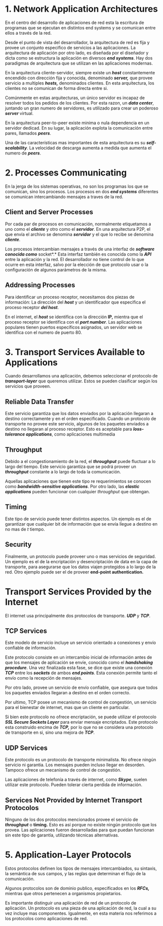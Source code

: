 # 1. Network Application Architectures

En el centro del desarrollo de aplicaciones de red esta la escritura de programas que se ejecutan en distintos end systems y se comunican entre ellos a través de la red.

Desde el punto de vista del desarrollador, la arquitectura de red es fija y provee un conjunto especifico de servicios a las aplicaciones. La arquitectura de aplicación por otro lado, es diseñada por el diseñador y dicta como se estructura la aplicación en diversos ***end systems***. Hay dos paradigmas de arquitectura que se utilizan en las aplicaciones modernas.

En la arquitectura cliente-servidor, siempre existe un ***host*** constantemente encendido con dirección fija y conocida, denominado ***server,*** que provee servicio a multiples ***hosts,*** denominados clientes. En esta arquitectura, los clientes no se comunican de forma directa entre si. 

Comúnmente en estas arquitecturas, un único servidor es incapaz de resolver todos los pedidos de los clientes. Por esta razon, un ***data center***, juntando un gran numero de servidores, es utilizado para crear un poderoso ***server*** virtual.

En la arquitectura peer-to-peer existe minima o nula dependencia en un servidor dedicad. En su lugar, la aplicación explota la comunicación entre pares, llamados ***peers***.

Una de las características mas importantes de esta arquitectura es su ***self-scalability***. La velocidad de descarga aumenta a medida que aumenta el numero de ***peers***.

# 2. Processes Communicating

En la jerga de los sistemas operativas, no son los programas los que se comunican, sino los procesos. Los procesos en dos ***end systems*** diferentes se comunican intercambiando mensajes a traves de la red.

## Client and Server Processes

Por cada par de procesos en comunicación, normalmente etiquetamos a uno como el ***cliente*** y otro como el ***servidor***. En una arquitectura P2P, el que envía el archivo se denomina ***servidor*** y el que lo recibe se denomina ***cliente***. 

Los procesos intercambian mensajes a través de una interfaz de ***software conocida como*** socket*.* Esta interfaz también es conocida como la ***API*** entre la aplicación y la red. El desarrollador no tiene control de lo que ocurre en esta interfaz, salvo por la elección de que protocolo usar o la configuración de algunos parámetros de la misma.

## Addressing Processes

Para identificar un proceso receptor, necesitamos dos piezas de información: La dirección del ***host*** y un identificador que especifica el proceso receptor ***del host***.

En el internet, el ***host*** se identifica con la dirección **IP,** mientra que el proceso receptor se identifica con el ***port number***. Las aplicaciones populares tienen puertos específicos asignados, un servidor web se identifica con el numero de puerto 80.

# 3. Transport Services Available to Applications

Cuando desarrollamos una aplicación, debemos seleccionar el protocolo de ***transport-layer*** que queremos utilizar. Estos se pueden clasificar según los servicios que proveen.

## Reliable Data Transfer

Este servicio garantiza que los datos enviados por la aplicación llegaran a destino correctamente y en el orden especificado. Cuando un protocolo de transporte no provee este servicio, algunos de los paquetes enviados a destino no llegaran al proceso receptor. Esto es aceptable para ***loss-tolerance applications***, como aplicaciones multimedia

## Throughput

Debido a el congestionamiento de la red, el ***throughput*** puede fluctuar a lo largo del tiempo. Este servicio garantiza que se podrá proveer un ***throughput*** constante a lo largo de toda la comunicación.

Aquellas aplicaciones que tienen este tipo re requerimientos se conocen como ***bandwidth-sensitive applications***. Por otro lado, las ***elastic applications*** pueden funcionar con cualquier *throughput* que obtengan.

## Timing

Este tipo de servicio puede tener distintos aspectos. Un ejemplo es el de garantizar que cualquier bit de información que se envía llegue a destino en no mas de $t$ tiempo.

## Security

Finalmente, un protocolo puede proveer uno o mas servicios de seguridad. Un ejemplo es el de la encriptación y desencriptación de data en la capa de transporte, para asegurarse que los datos viajen protegidos a lo largo de la red. Otro ejemplo puede ser el de proveer **end-point authentication.**

# Transport Services Provided by the Internet

El internet usa principalmente dos protocolos de transporte. ***UDP*** y ***TCP***.

## TCP Services

Este modelo de servicio incluye un servicio orientado a conexiones y envío confiable de información.

Este protocolo consiste en un intercambio inicial de información antes de que los mensajes de aplicación se envíe, conocido como el ***handshaking procedure***. Una vez finalizada esta fase, se dice que existe una conexión ***TCP*** entre los ***sockets*** de ambos ***end points***. Esta conexión permite tanto el envío como la recepción de mensajes.

Por otro lado, provee un servicio de envío confiable, que asegura que todos los paquetes enviados llegaran a destino en el orden correcto.

Por ultimo, TCP posee un mecanismo de control de congestión, un servicio para el bienestar de internet, mas que un cliente en particular.

Si bien este protocolo no ofrece encriptación, se puede utilizar el protocolo ***SSL Secure Sockets Layer*** para enviar mensaje encriptados. Este protocolo esta construido encima de ***TCP,*** por lo que no se considera una protocolo de transporte en si, sino una mejora de ***TCP***.

## UDP Services

Este protocolo es un protocolo de transporte minimalista. No ofrece ningún servicio ni garantia. Los mensajes pueden incluso llegar en desorden. Tampoco ofrece un mecanismo de control de congestión.

Las aplicaciones de telefonía a través de internet, como ***Skype***, suelen utilizar este protocolo. Pueden tolerar cierta perdida de información.  

## Services Not Provided by Internet Transport Protocolos

Ninguno de los dos protocolos mencionados provee el servicio de ***throughput*** o **timing.** Esto es así porque no existe ningún protocolo que los provea. Las aplicaciones fueron desarrolladas para que puedan funcionan sin este tipo de garantía, utilizando técnicas alternativas.

# 5. Application-Layer Protocols

Estos protocolos definen los tipos de mensajes intercambiados, su sintaxis, la semántica de sus campos, y las reglas que determinan el flujo de la comunicación. 

Algunos protocolos son de dominio publico, especificados en los ***RFCs,*** mientras que otros pertenecen a organismos propietarios.

Es importante distinguir una aplicación de red de un protocolo de aplicación. Un protocolo es una pieza de una aplicación de red, la cual a su vez incluye mas componentes. Igualmente, en esta materia nos referimos a los protocolos como aplicaciones de red.